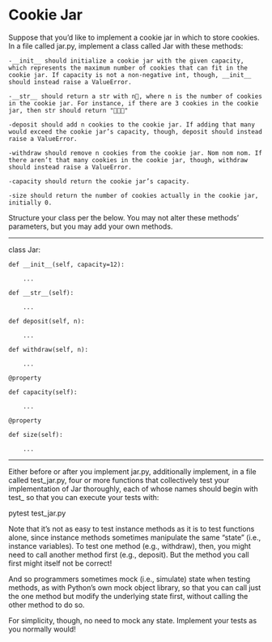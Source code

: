 # Cookie Jar

Suppose that you’d like to implement a cookie jar in which to store cookies. In a file called jar.py, implement a class called Jar with these methods:

    -__init__ should initialize a cookie jar with the given capacity, which represents the maximum number of cookies that can fit in the cookie jar. If capacity is not a non-negative int, though, __init__ should instead raise a ValueError.
    
    -__str__ should return a str with n🍪, where n is the number of cookies in the cookie jar. For instance, if there are 3 cookies in the cookie jar, then str should return "🍪🍪🍪"
    
    -deposit should add n cookies to the cookie jar. If adding that many would exceed the cookie jar’s capacity, though, deposit should instead raise a ValueError.
    
    -withdraw should remove n cookies from the cookie jar. Nom nom nom. If there aren’t that many cookies in the cookie jar, though, withdraw should instead raise a ValueError.
    
    -capacity should return the cookie jar’s capacity.
    
    -size should return the number of cookies actually in the cookie jar, initially 0.

Structure your class per the below. You may not alter these methods’ parameters, but you may add your own methods.

-------------------------------


class Jar:


    def __init__(self, capacity=12):
    
        ...

    def __str__(self):
    
        ...

    def deposit(self, n):
    
        ...

    def withdraw(self, n):
    
        ...

    @property
    
    def capacity(self):
    
        ...

    @property
    
    def size(self):
    
        ...
---------------------------------

Either before or after you implement jar.py, additionally implement, in a file called test_jar.py, four or more functions that collectively test your implementation of Jar thoroughly, each of whose names should begin with test_ so that you can execute your tests with:

pytest test_jar.py

Note that it’s not as easy to test instance methods as it is to test functions alone, since instance methods sometimes manipulate the same “state” (i.e., instance variables). To test one method (e.g., withdraw), then, you might need to call another method first (e.g., deposit). But the method you call first might itself not be correct!

And so programmers sometimes mock (i.e., simulate) state when testing methods, as with Python’s own mock object library, so that you can call just the one method but modify the underlying state first, without calling the other method to do so.

For simplicity, though, no need to mock any state. Implement your tests as you normally would!
